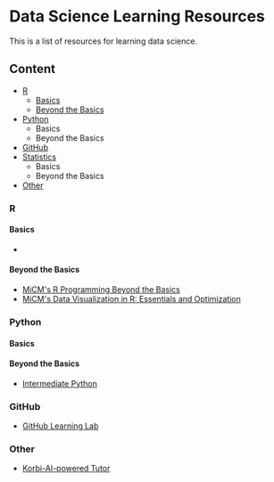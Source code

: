 # Data Science Learning Resources
This is a list of resources for learning data science.

## Content

- [R](#r)
   * [Basics](#basics)
   * [Beyond the Basics](#beyond-the-basics)
- [Python](#python)
  * Basics
  * Beyond the Basics
- [GitHub](#github)
- [Statistics](#statistics)
  * Basics
  * Beyond the Basics
- [Other](#other)

### R 
#### Basics
* 
#### Beyond the Basics
* [MiCM's R Programming Beyond the Basics](https://github.com/McGill-MiCM/MiCM)
* [MiCM's Data Visualization in R: Essentials and Optimization](https://github.com/McGill-MiCM/MICM_workshops)

### Python 

#### Basics

#### Beyond the Basics
* [Intermediate Python](https://github.com/yasoob/intermediatePython) 


### GitHub
* [GitHub Learning Lab](https://lab.github.com/)

### Other
* [Korbi-AI-powered Tutor](https://www.korbit.ai/)
